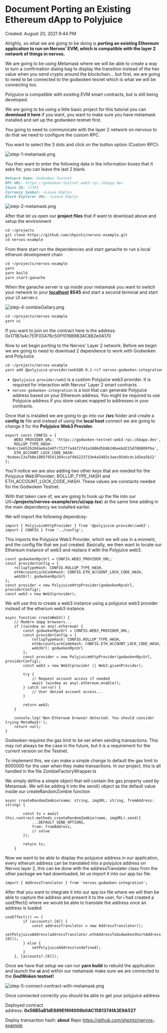# Document Porting an Existing Ethereum dApp to Polyjuice

Created: August 20, 2021 9:44 PM

Alrighty, so what we are going to be doing is **porting an existing Ethereum application to run on Nervos' EVM, which is compatible with the layer 2 network of things in nervos.** 

We are going to be using Metamask where we will be able to create a way to turn a confirmation dialog bag to display the transition instead of the hex value when you send crypto around the blockchain... but first, we are going to need to be connected to the godwoken tesnet which is what we will be connecting too.

Polyjuice is compatible with existing EVM smart contracts, but is still being developed. 

We are going to be using a little basic project for this tutorial you can **download it here** if you want, you want to make sure you have metamask installed and set up the godwoken testnet first.

You going to need to communicate with the layer 2 network on nervous to do that we need to configure the custom RPC.

You want to select the 3 dots and click on the button option (Custom RPC)**:** 

![step-1-metamask.png](Document%20Porting%20an%20Existing%20Ethereum%20dApp%20to%20Poly%20679f056aed2c4564b9e43d983fb3616f/step-1-metamask.png)

You then want to enter the following data in the information boxes that it asks for, you can leave the last 2 blank. 

```markdown
Network Name: Godwoken Testnet
RPC URL: https://godwoken-testnet-web3-rpc.ckbapp.dev
Chain ID: 71393
Currency Symbol: <Leave Empty>
Block Explorer URL: <Leave Empty>
```

![step-2-metamask.png](Document%20Porting%20an%20Existing%20Ethereum%20dApp%20to%20Poly%20679f056aed2c4564b9e43d983fb3616f/step-2-metamask.png)

After that let us open our **project files** that if want to download above and setup the environment

```markdown
cd ~/projects
git clone https://github.com/shpintz/nervos-example.git
cd nervos-example
```

From there start run the dependencies and start ganache to run a local etherum development chain

```markdown
cd ~/projects/nervos-example
yarn
yarn build
yarn start:ganache
```

When the ganache server is up inside your metamask you want to switch your network to your **[localhost](http://localhost) 8545** and start a second terminal and start your UI server.c

![step-4-zombieGallary.png](Document%20Porting%20an%20Existing%20Ethereum%20dApp%20to%20Poly%20679f056aed2c4564b9e43d983fb3616f/step-4-zombieGallary.png)

```markdown
cd ~/projects/nervos-example
yarn ui
```

If you want to join on the contract here is the address: 0x171B7a4c751F03476c50Ff016B983AC882e0A170

Now to set begin porting to the Nervos' Layer 2 network. Before we begin we are going to need to download 2 dependence to work with Godwoken and PolyJuice.

```markdown
cd ~/projects/nervos-example
yarn add @polyjuice-provider/web3@0.0.1-rc7 nervos-godwoken-integration@0.0.6
```

- `@polyjuice-provider/web3` is a custom Polyjuice web3 provider. It is required for interaction with Nervos' Layer 2 smart contracts.
- `nervos-godwoken-integration` is a tool that can generate Polyjuice address based on your Ethereum address. You might be required to use Polyjuice address if you store values mapped to addresses in your contracts.

Once that is installed we are going to go into our  **/src** folder and create a **config.ts** file and instead of using the **local host** connect we are going to change it for the **Polyjuice Web3 Provider.** 

```tsx
export const CONFIG = {
    WEB3_PROVIDER_URL: 'https://godwoken-testnet-web3-rpc.ckbapp.dev',
    ROLLUP_TYPE_HASH: '0x4cc2e6526204ae6a2e8fcf12f7ad472f41a1606d5b9624beebd215d780809f6a',
    ETH_ACCOUNT_LOCK_CODE_HASH: '0xdeec13a7b8e100579541384ccaf4b5223733e4a5483c3aec95ddc4c1d5ea5b22'
};
```

You'll notice we are also adding two other keys that are needed for the Polyjuice Web3Provider; ROLLUP_TYPE_HASH and  ETH_ACCOUNT_LOCK_CODE_HASH.  These values are constants needed for the Godwoken Testnet. 

With that taken care of, we are going to hook up the file into our UI(**~/projects/nervos-example/src/ui/app.tsx**) at the same time adding in the main dependency we installed earlier.

We will import the following dependcey:

```tsx
import { PolyjuiceHttpProvider } from '@polyjuice-provider/web3';
import { CONFIG } from '../config';
```

This imports the Polyjuice Web3 Provider, which we will use in a moment, and the config file that we just created. Basically, we then want to locate our Ethereum instance of web3 and replace it with the Polyjuice web3. 

```tsx
const godwokenRpcUrl = CONFIG.WEB3_PROVIDER_URL;
const providerConfig = {
    rollupTypeHash: CONFIG.ROLLUP_TYPE_HASH,
    ethAccountLockCodeHash: CONFIG.ETH_ACCOUNT_LOCK_CODE_HASH,
    web3Url: godwokenRpcUrl
};
const provider = new PolyjuiceHttpProvider(godwokenRpcUrl, providerConfig);
const web3 = new Web3(provider);
```

We will use this to create a web3 instance using a polyjuice web3 provider instead of the etherium web3 instance.

```tsx
async function createWeb3() {
    // Modern dapp browsers...
    if ((window as any).ethereum) {
        const godwokenRpcUrl = CONFIG.WEB3_PROVIDER_URL;
        const providerConfig = {
            rollupTypeHash: CONFIG.ROLLUP_TYPE_HASH,
            ethAccountLockCodeHash: CONFIG.ETH_ACCOUNT_LOCK_CODE_HASH,
            web3Url: godwokenRpcUrl
        };
        const provider = new PolyjuiceHttpProvider(godwokenRpcUrl, providerConfig);
        const web3 = new Web3(provider || Web3.givenProvider);

        try {
            // Request account access if needed
            await (window as any).ethereum.enable();
        } catch (error) {
            // User denied account access...
        }

        return web3;
    }

    console.log('Non-Ethereum browser detected. You should consider trying MetaMask!');
    return null;
}
```

Godwoken requires the gas limit to be set when sending transactions. This may not always be the case in the future, but it is a requirement for the current version on the Testnet.

To implement this, we can make a simple change to default the gas limit to 6000000 for the user when they make transactions. In our project, this is all handled in the file ZombieFactoryWrapper.ts

We simply define a simple object that will contain the gas property used by Metamask. We will be adding it into the send() object as the default value inside our createRandomZombie function

```tsx
async createRandomZombie(name: string, imgURL: string, fromAddress: string) {

        const tx = await this.contract.methods.createRandomZombie(name, imgURL).send({
            ...DEFAULT_SEND_OPTIONS,
            from: fromAddress,
            // value
        });
        
        return tx;
    }
```

Now we want to be able to display the polyjuice address in our application, every etherum address can be translated into a polyjuice address on Nervos layer 2, this can be done with the addressTranslater class from the other package we had downloaded, let us import it into our app.tsx file.

```tsx
import { AddressTranslator } from 'nervos-godwoken-integration';
```

After that you want to integrate it into our app.tsx file where we will then be able to capture the address and present it to the user, for i had created a useEffect() where we would be able to translate the address once an address is loaded

```tsx
useEffect(() => {
        if (accounts?.[0]) {
            const addressTranslator = new AddressTranslator();
            setPolyjuiceAddress(addressTranslator.ethAddressToGodwokenShortAddress(accounts?.[0]));
        } else {
            setPolyjuiceAddress(undefined);
        }
    }, [accounts?.[0]]);
```

Once we have that setup we can run **yarn build** to rebuild the application and launch the **ui** and within our metamask make sure we are connected to the **GodWoken testnet!**

![step-5-connect-contract-with-metamask.png](Document%20Porting%20an%20Existing%20Ethereum%20dApp%20to%20Poly%20679f056aed2c4564b9e43d983fb3616f/step-5-connect-contract-with-metamask.png)

Once connected correctly you should be able to get your polyjuice address

Deployed contract address: **0x56B5aB1dE889Ef6f4009b0AC1581374fA3E9A527**

Deploy transaction hash: **about**
Repo https://github.com/shpintz/nervos-example

